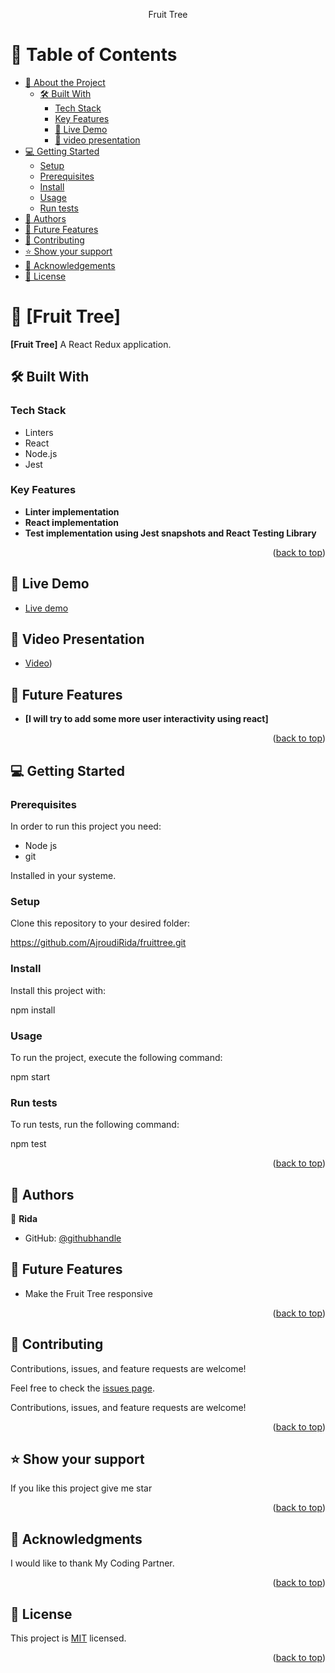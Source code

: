 <a name="readme-top"></a>

<div align="center">
  Fruit Tree
</div>

# 📗 Table of Contents
- [📖 About the Project](#about-project)
  - [🛠 Built With](#built-with)
    - [Tech Stack](#tech-stack)
    - [Key Features](#key-features) 
    - [🚀 Live Demo](#live-demo)
    - [🚀 video presentation](#video)
- [💻 Getting Started](#getting-started)
  - [Setup](#setup)
  - [Prerequisites](#prerequisites)
  - [Install](#install)
  - [Usage](#usage)
  - [Run tests](#run-tests)
- [👥 Authors](#authors)
- [🔭 Future Features](#future-features)
- [🤝 Contributing](#contributing)
- [⭐️ Show your support](#support)
- [🙏 Acknowledgements](#acknowledgements)
- [📝 License](#license)

# 📖 [Fruit Tree] <a name="Bookstore"></a>



**[Fruit Tree]** A React Redux application.

## 🛠 Built With <a name="built-with"></a>

### Tech Stack <a name="tech-stack"></a>
<ul>
    <li>Linters</li>
    <li>React</li>
    <li>Node.js</li>
    <li>Jest</li>
</ul>

### Key Features <a name="key-features"></a>

- **Linter implementation**
- **React implementation**
- **Test implementation using Jest snapshots and React Testing Library**

<p align="right">(<a href="#readme-top">back to top</a>)</p> 

## 🚀 Live Demo <a name="live-demo"></a>

- [Live demo](https://65029051474b2c132566a13d--velvety-hamster-d0b4f7.netlify.app/)


 ## 🚀 Video Presentation <a name="video"></a>

- [Video](https://www.loom.com/share/b8b4dace106a40d18b1642a9e188af32?sid=08d83a11-8e9a-42fe-8495-506219f15e55))

 ## 🔭 Future Features <a name="future-features"></a>

- **[I will try to add some more user interactivity using react]**

<p align="right">(<a href="#readme-top">back to top</a>)</p>

## 💻 Getting Started <a name="start-project"></a>

### Prerequisites

In order to run this project you need: 
- Node js
- git

Installed in your systeme.


### Setup

Clone this repository to your desired folder:

https://github.com/AjroudiRida/fruittree.git

### Install

Install this project with:

npm install

### Usage

To run the project, execute the following command: 


npm start


### Run tests

To run tests, run the following command:


npm test

<p align="right">(<a href="#readme-top">back to top</a>)</p>



## 👥 Authors <a name="Ahmed"></a>

👤 **Rida**

- GitHub: [@githubhandle](https://github.com/AjroudiRida)


## 🔭 Future Features <a name="future-features"></a>

- Make the Fruit Tree responsive

<p align="right">(<a href="#readme-top">back to top</a>)</p>


## 🤝 Contributing <a name="contributing"></a>

Contributions, issues, and feature requests are welcome!

Feel free to check the [issues page](http://ridaajroud.me/Bookstore/issues).

Contributions, issues, and feature requests are welcome!

<p align="right">(<a href="#readme-top">back to top</a>)</p>

## ⭐️ Show your support <a name="support"></a>

If you like this project give me star

<p align="right">(<a href="#readme-top">back to top</a>)</p>

## 🙏 Acknowledgments <a name="acknowledgements"></a>

I would like to thank My Coding Partner.

<p align="right">(<a href="#readme-top">back to top</a>)</p>

<!-- LICENSE -->

## 📝 License <a name="license"></a>

This project is [MIT](./LICENSE) licensed.

<p align="right">(<a href="#readme-top">back to top</a>)</p>
